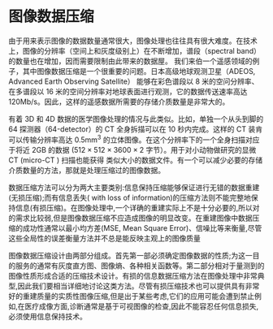 # 图像数据压缩

由于用来表示图像的数据数量通常很大，图像处理也往往具有很大难度。在技术上，图像的分辨率（空间上和灰度级别上）在不断增加，谱段（spectral band）的数量也在增加，因而需要限制由此带来的数据屋。 我们来伯一个遥感领域的例子，其中图像数据压缩是一个很重要的问题。日本高级地球观测卫星（ADEOS, Advanced Earth Observing Satellite） 能够在彩色谱段以 8 米的空问分辨率、在多谱段以 16 米的空间分辨率对地球表面进行观测，它的数据传送速率高达 120Mb/s。因此，这样的遥感数据所需要的存储介质数量是非常大的。

有着 3D 和 4D 数据的医学图像处理的情况与此类似。比如，单独一个从头到脚的 64 探测器（64-detector）的 CT 全身拆描可以在 10 秒内完成。这样的 CT 装肯可以传输分辨率高达 $0.5 \mathrm{mm}^{3}$ 的立体图像。在这个分辨率下的一个全身扫描对应 于将近 2GB 的数据 ($512 \times 512 \times 3600 \times 2$ 字节）。用于对小动物做研究的显微 CT (micro-CT ) 扫描也能获得 类似大小的数据文件。有一个可以减少必要的存储介质数量的方法，那就是处理压缩过的图像数据。

数据压缩方法可以分为两大主要类别:信息保持压缩能够保证进行无错的数据重建(无损压缩);而有信息丢失( with loss of information)的压缩方法则不能完整地保持信息(有损压缩)。在图像处理中,一个详确的重建实际上不是十分必要的,所以对的需求比较弱,但是图像数据压缩不应造成图像的明显改变。在重建图像中数据压缩的成功性通常以最小均方差(MSE, Mean Square Error)、信噪比等来衡量,尽管这些全局性的误差衡量方法并不总是能反映主观上的图像质量

图像数据压缩设计由两部分组成。首先第一部必须确定图像数据的性质;为这一目的服务的通常有灰度直方图、图像熵、各种相关函数等。第二部分相对于量测到的图像性质形成合适的压缩技术设计。有损的信息数据压缩方法在图像处理中非常典型,因此我们要相当详细地讨论这类方法。尽管有损压缩技术也可以提供具有非常好的重建质量的实质性图像压缩,但是出于某些考虑,它们的应用可能会遭到禁止例如,在医疗成像方面,诊断通常是基于可视图像的检查,因此不能容忍任何信息损失,必须使用信息保持技术。
